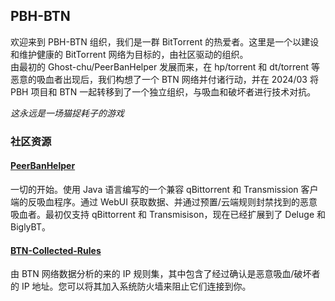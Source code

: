 ## PBH-BTN

欢迎来到 PBH-BTN 组织，我们是一群 BitTorrent 的热爱者。这里是一个以建设和维护健康的 BitTorrent 网络为目标的，由社区驱动的组织。  
由最初的 Ghost-chu/PeerBanHelper 发展而来，在 hp/torrent 和 dt/torrent 等恶意的吸血者出现后，我们构想了一个 BTN 网络并付诸行动，并在 2024/03 将 PBH 项目和 BTN 一起转移到了一个独立组织，与吸血和破坏者进行技术对抗。  

*这永远是一场猫捉耗子的游戏*

### 社区资源

#### [PeerBanHelper](https://github.com/PBH-BTN/PeerBanHelper)

一切的开始。使用 Java 语言编写的一个兼容 qBittorrent 和 Transmission 客户端的反吸血程序。通过 WebUI 获取数据、并通过预置/云端规则封禁找到的恶意吸血者。最初仅支持 qBittorrent 和 Transmisison，现在已经扩展到了 Deluge 和 BiglyBT。

#### [BTN-Collected-Rules](https://github.com/PBH-BTN/BTN-Collected-Rules)

由 BTN 网络数据分析的来的 IP 规则集，其中包含了经过确认是恶意吸血/破坏者的 IP 地址。您可以将其加入系统防火墙来阻止它们连接到你。
